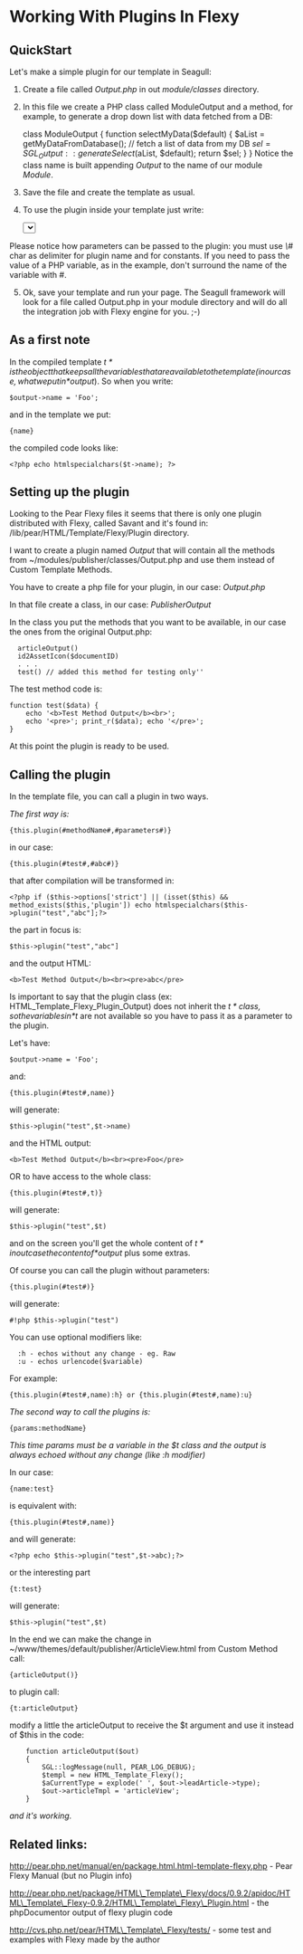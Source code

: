 <!-- Name: Howto/Templates/Flexy/Plugins -->
<!-- Version: 10 -->
<!-- Last-Modified: 2006/11/30 15:49:10 -->
<!-- Author: demian -->

# Working With Plugins In Flexy
## QuickStart

Let's make a simple plugin for our template in Seagull:

1) Create a file called *Output.php* in out *module/classes* directory.

2) In this file we create a PHP class called ModuleOutput and a method, for example, to generate a drop down list with data fetched from a DB:


	class ModuleOutput {
	    function selectMyData($default)
	    {
	        $aList = getMyDataFromDatabase();  // fetch a list of data from my DB
	        $sel = SGL_Output::generateSelect($aList, $default);
	        return $sel;
	    }
	}
Notice the class name is built appending *Output* to the name of our module *Module*.

3) Save the file and create the template as usual.

4) To use the plugin inside your template just write:

	<form method="post" flexy:ignore>
	    <select name="mySelect">
	        {this.plugin(#selectMyData#,default):h}
	    </select>
	</form>
Please notice how parameters can be passed to the plugin: you must use *\\#* char as delimiter for plugin name and for constants. If you need to pass the value of a PHP variable, as in the example, don't surround the name of the variable with #.

5) Ok, save your template and run your page. The Seagull framework will look for a file called Output.php in your module directory and will do all the integration job with Flexy engine for you. ;-)

## As a first note
In the compiled template *$t* is the object that keeps all the variables that are available to the template (in our case, what we put in *$output*). So when you write:


	$output->name = 'Foo';

and in the template we put:

	{name}

the compiled code looks like:

	<?php echo htmlspecialchars($t->name); ?>


## Setting up the plugin
Looking to the Pear Flexy files it seems that there is only one plugin distributed with Flexy, called Savant and it's found in:
/lib/pear/HTML/Template/Flexy/Plugin directory.

I want to create a plugin named *Output* that will contain all the methods from \~/modules/publisher/classes/Output.php and use them instead of Custom Template Methods.

You have to create a php file for your plugin, in our case: *Output.php* 

In that file create a class, in our case: *PublisherOutput*

In the class you put the methods that you want to be available, in our case the ones from the original Output.php: 


	  articleOutput()
	  id2AssetIcon($documentID)
	  . . . 
	  test() // added this method for testing only''


The test method code is:

	function test($data) {
	    echo '<b>Test Method Output</b><br>';
	    echo '<pre>'; print_r($data); echo '</pre>';
	}

At this point the plugin is ready to be used.

## Calling the plugin
In the template file, you can call a plugin  in two ways.

*The first way is:*

	{this.plugin(#methodName#,#parameters#)} 

in our case:

	{this.plugin(#test#,#abc#)}

that after compilation will be transformed in:

	<?php if ($this->options['strict'] || (isset($this) && method_exists($this,'plugin']) echo htmlspecialchars($this->plugin("test","abc"];?> 

the part in focus is:

	$this->plugin("test","abc"] 

and the output HTML:

	<b>Test Method Output</b><br><pre>abc</pre>

Is important to say that the plugin class (ex: HTML\_Template\_Flexy\_Plugin\_Output) does not inherit the *$t* class, so the variables in *$t* are not available so you have to pass it as a parameter to the plugin.

Let's have:

	$output->name = 'Foo';

and:

	{this.plugin(#test#,name)} 

will generate:

	$this->plugin("test",$t->name) 

and the HTML output:

	<b>Test Method Output</b><br><pre>Foo</pre>

OR to have access to the whole class:

	{this.plugin(#test#,t)}

will generate:

	$this->plugin("test",$t)

and on the screen you'll get the whole content of *$t* in out case the content of *$output* plus some extras.


Of course you can call the plugin without parameters:

	{this.plugin(#test#)}

will generate:

	#!php $this->plugin("test")

You can use optional modifiers like:  


	  :h - echos without any change - eg. Raw
	  :u - echos urlencode($variable)

For example:


	{this.plugin(#test#,name):h} or {this.plugin(#test#,name):u}

*The second way to call the plugins is:*

	{params:methodName}

_This time params must be a variable in the $t class and the output is always echoed without any change (like :h modifier)_

In our case:

	{name:test}

is equivalent with:

	{this.plugin(#test#,name)}

and will generate:  

	<?php echo $this->plugin("test",$t->abc);?>

or the interesting part 

	{t:test}

will generate:

	$this->plugin("test",$t)

In the end we can make the change in \~/www/themes/default/publisher/ArticleView.html from Custom Method call:

	{articleOutput()}

to plugin call:

	{t:articleOutput}

modify a little the articleOutput to receive the  $t argument and use it instead of $this in the code:

	    function articleOutput($out)
	    {   
	        SGL::logMessage(null, PEAR_LOG_DEBUG);
	        $templ = new HTML_Template_Flexy();
	        $aCurrentType = explode(' ', $out->leadArticle->type);              
	        $out->articleTmpl = 'articleView';     
	    }  

*and it's working.*


## Related links:
http://pear.php.net/manual/en/package.html.html-template-flexy.php - Pear Flexy Manual (but no Plugin info)

http://pear.php.net/package/HTML\_Template\_Flexy/docs/0.9.2/apidoc/HTML\_Template\_Flexy-0.9.2/HTML\_Template\_Flexy\_Plugin.html - the phpDocumentor output of flexy plugin code

http://cvs.php.net/pear/HTML\_Template\_Flexy/tests/ - some test and examples with Flexy made by the author
